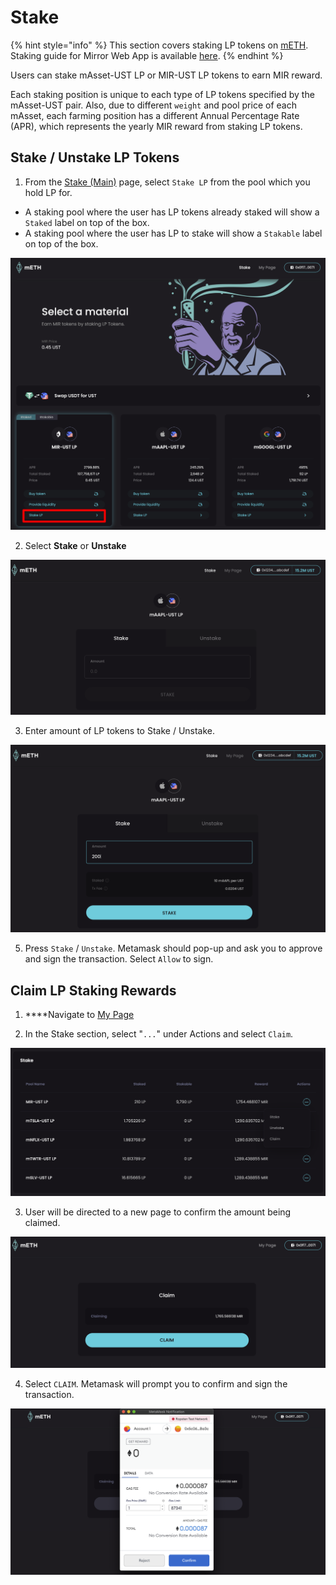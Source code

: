 # Stake

{% hint style="info" %}
This section covers staking LP tokens on [mETH](https://eth.mirror.finance).   
Staking guide for Mirror Web App is available [here](../getting-started/stake.md).
{% endhint %}

Users can stake mAsset-UST LP or MIR-UST LP tokens to earn MIR reward. 

Each staking position is unique to each type of LP tokens specified by the mAsset-UST pair. Also, due to different `weight` and pool price of each mAsset, each farming position has a different Annual Percentage Rate \(APR\), which represents the yearly MIR reward from staking LP tokens.

## Stake / Unstake LP Tokens

1. From the [Stake \(Main\)](https://eth.mirror.finance) page, select `Stake LP` from the pool which you hold LP for. 

* A staking pool where the user has LP tokens already staked will show a `Staked` label on top of the box.
* A staking pool where the user has LP to stake will show a `Stakable` label on top of the box.

![](../../.gitbook/assets/image%20%28102%29.png)

2. Select **Stake** or **Unstake**

![](../../.gitbook/assets/image%20%284%29.png)

3. Enter amount of LP tokens to Stake / Unstake. 

![](../../.gitbook/assets/image%20%283%29.png)

5. Press `Stake` / `Unstake`. Metamask should pop-up and ask you to approve and sign the transaction. Select `Allow` to sign.

## **Claim LP Staking Rewards**

1.  ****Navigate to [My Page](https://eth.mirror.finance/my)

2. In the Stake section, select "`...`" under Actions and select `Claim`.

![](../../.gitbook/assets/image%20%2895%29.png)

3. User will be directed to a new page to confirm the amount being claimed.

![](../../.gitbook/assets/image%20%2893%29.png)

4. Select `CLAIM`. Metamask will prompt you to confirm and sign the transaction. 

![](../../.gitbook/assets/image%20%2894%29.png)

